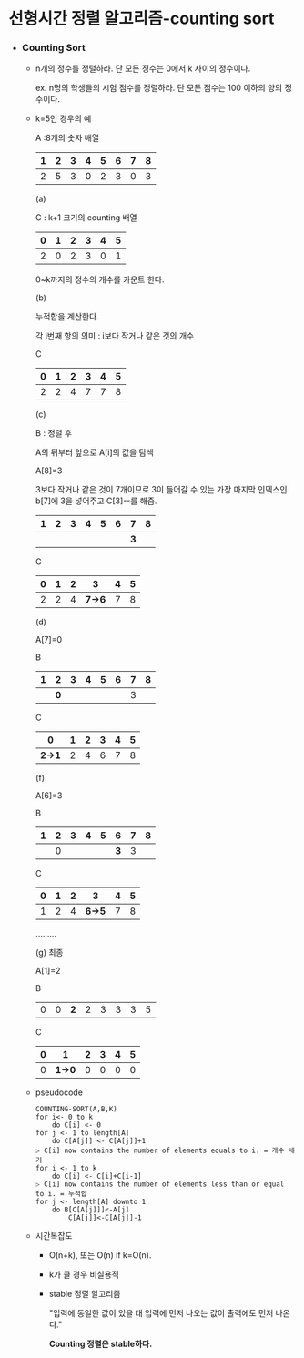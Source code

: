 # 선형시간 정렬 알고리즘-counting sort

- ### Counting Sort

  - n개의 정수를 정렬하라. 단 모든 정수는 0에서 k 사이의 정수이다.

    ex. n명의 학생들의 시험 점수를 정렬하라. 단 모든 점수는 100 이하의 양의 정수이다.

  - k=5인 경우의 예

    A :8개의 숫자 배열

    |  1   |  2   |  3   |  4   |  5   |  6   |  7   |  8   |
    | :--: | :--: | :--: | :--: | :--: | :--: | :--: | :--: |
    |  2   |  5   |  3   |  0   |  2   |  3   |  0   |  3   |

    (a)

    C : k+1 크기의 counting 배열

    |  0   |  1   |  2   |  3   |  4   |  5   |
    | :--: | :--: | :--: | :--: | :--: | :--: |
    |  2   |  0   |  2   |  3   |  0   |  1   |

     0~k까지의 정수의 개수를 카운트 한다.

    (b)

    누적합을 계산한다.

    각 i번째 항의 의미 : i보다 작거나 같은 것의 개수 

    C

    |  0   |  1   |  2   |  3   |  4   |  5   |
    | :--: | :--: | :--: | :--: | :--: | :--: |
    |  2   |  2   |  4   |  7   |  7   |  8   |

    (c)

    B : 정렬 후

    A의 뒤부터 앞으로 A[i]의 값을 탐색

    A[8]=3

    3보다 작거나 같은 것이 7개이므로 3이 들어갈 수 있는 가장 마지막 인덱스인 b[7]에 3을 넣어주고 C[3]--를 해줌. 

    | 1    | 2    | 3    | 4    | 5    | 6    | 7     | 8    |
    | ---- | ---- | ---- | ---- | ---- | ---- | ----- | ---- |
    |      |      |      |      |      |      | **3** |      |

    C

    |  0   |  1   |  2   |    3     |  4   |  5   |
    | :--: | :--: | :--: | :------: | :--: | :--: |
    |  2   |  2   |  4   | **7->6** |  7   |  8   |

    (d)

    A[7]=0

    B

    | 1    | 2     | 3    | 4    | 5    | 6    | 7    | 8    |
    | ---- | ----- | ---- | ---- | ---- | ---- | ---- | ---- |
    |      | **0** |      |      |      |      | 3    |      |

    C

    |    0     |  1   |  2   |  3   |  4   |  5   |
    | :------: | :--: | :--: | :--: | :--: | :--: |
    | **2->1** |  2   |  4   |  6   |  7   |  8   |

    (f)

    A[6]=3

    B

    | 1    | 2    | 3    | 4    | 5    | 6     | 7    | 8    |
    | ---- | ---- | ---- | ---- | ---- | ----- | ---- | ---- |
    |      | 0    |      |      |      | **3** | 3    |      |

    C

    |  0   |  1   |  2   |    3     |  4   |  5   |
    | :--: | :--: | :--: | :------: | :--: | :--: |
    |  1   |  2   |  4   | **6->5** |  7   |  8   |

    .........

    (g) 최종

    A[1]=2

    B

    |      |      |       |      |      |      |      |      |
    | :--: | :--: | :---: | :--: | :--: | :--: | :--: | :--: |
    |  0   |  0   | **2** |  2   |  3   |  3   |  3   |  5   |

    C

    |  0   |    1     |  2   |  3   |  4   |  5   |
    | :--: | :------: | :--: | :--: | :--: | :--: |
    |  0   | **1->0** |  0   |  0   |  0   |  0   |

  - pseudocode

    ```pseudocode
    COUNTING-SORT(A,B,K)
    for i<- 0 to k
    	do C[i] <- 0
    for j <- 1 to length[A]
    	do C[A[j]] <- C[A[j]]+1
    ▷ C[i] now contains the number of elements equals to i. = 개수 세기
    for i <- 1 to k
    	do C[i] <- C[i]+C[i-1]
    ▷ C[i] now contains the number of elements less than or equal to i. = 누적합
    for j <- length[A] downto 1
    	do B[C[A[j]]]<-A[j]
    		C[A[j]]<-C[A[j]]-1
    ```

  - 시간복잡도

    - O(n+k), 또는 O(n) if k=O(n).

    - k가 클 경우 비실용적

    - stable 정렬 알고리즘 

      "입력에 동일한 값이 있을 대 입력에 먼저 나오는 값이 출력에도 먼저 나온다."

      **Counting 정렬은 stable하다.**

